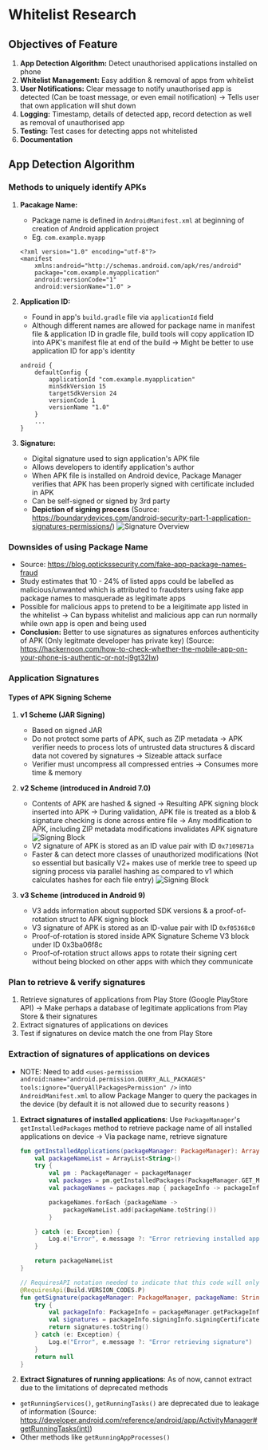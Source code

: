 # Whitelist Research

## Objectives of Feature

1. **App Detection Algorithm:** Detect unauthorised applications installed on phone
1. **Whitelist Management:** Easy addition & removal of apps from whitelist
1. **User Notifications:** Clear message to notify unauthorised app is detected (Can be toast message, or even email notification) &rarr; Tells user that own application will shut down
1. **Logging:** Timestamp, details of detected app, record detection as well as removal of unauthorised app
1. **Testing:** Test cases for detecting apps not whitelisted
1. **Documentation**

## App Detection Algorithm

### Methods to uniquely identify APKs
1. **Pacakage Name:**
    - Package name is defined in `AndroidManifest.xml` at beginning of creation of Android application project
    - Eg. `com.example.myapp`
    ```
    <?xml version="1.0" encoding="utf-8"?> 
    <manifest
        xmlns:android="http://schemas.android.com/apk/res/android"
        package="com.example.myapplication"
        android:versionCode="1"
        android:versionName="1.0" >
    ```

1. **Application ID:**
    - Found in app's `build.gradle` file via `applicationId` field
    - Although different names are allowed for package name in manifest file & application ID in gradle file, build tools will copy application ID into APK's manifest file at end of the build &rarr; Might be better to use application ID for app's identity
    ```
    android { 
        defaultConfig { 
            applicationId "com.example.myapplication"
            minSdkVersion 15
            targetSdkVersion 24
            versionCode 1
            versionName "1.0"
        } 
        ... 
    }
    ```
1. **Signature:**
    - Digital signature used to sign application's APK file
    - Allows developers to identify application's author
    - When APK file is installed on Android device, Package Manager verifies that APK has been properly signed with certificate included in APK
    - Can be self-signed or signed by 3rd party
    - **Depiction of signing process** (Source: https://boundarydevices.com/android-security-part-1-application-signatures-permissions/)
      ![Signature Overview](/images/01_signature_overview.png)

### Downsides of using Package Name
- Source: https://blog.optickssecurity.com/fake-app-package-names-fraud
- Study estimates that 10 - 24% of listed apps could be labelled as malicious/unwanted which is attributed to fraudsters using fake app package names to masquerade as legitimate apps
- Possible for malicious apps to pretend to be a leigitimate app listed in the whitelist &rarr; Can bypass whitelist and malicious app can run normally while own app is open and being used
- **Conclusion:** Better to use signatures as signatures enforces authenticity of APK (Only legitmate developer has private key) (Source: https://hackernoon.com/how-to-check-whether-the-mobile-app-on-your-phone-is-authentic-or-not-j9gt32lw)


### Application Signatures
#### Types of APK Signing Scheme
1. **v1 Scheme (JAR Signing)**
    - Based on signed JAR
    - Do not protect some parts of APK, such as ZIP metadata &rarr; APK verifier needs to process lots of untrusted data structures & discard data not covered by signatures &rarr; Sizeable attack surface
    - Verifier must uncompress all compressed entries &rarr; Consumes more time & memory
1. **v2 Scheme (introduced in Android 7.0)**
    - Contents of APK are hashed & signed &rarr; Resulting APK signing block inserted into APK &rarr; During validation, APK file is treated as a blob & signature checking is done across entire file &rarr; Any modification to APK, including ZIP metadata modifications invalidates APK signature
      ![Signing Block](/images/02_signature_v2.png)
    - V2 signature of APK is stored as an ID value pair with ID `0x7109871a`
    - Faster & can detect more classes of unauthorized modifications (Not so essential but basically V2+ makes use of merkle tree to speed up signing process via parallel hashing as compared to v1 which calculates hashes for each file entry)
      ![Signing Block](/images/03_apk_integrity_protection.png)

1. **v3 Scheme (introduced in Android 9)**
    - V3 adds information about supported SDK versions & a proof-of-rotation struct to APK signing block
    - V3 signature of APK is stored as an ID-value pair with ID `0xf05368c0`
    - Proof-of-rotation is stored inside APK Signature Scheme V3 block under ID 0x3ba06f8c
    - Proof-of-rotation struct allows apps to rotate their signing cert without being blocked on other apps with which they communicate

### Plan to retrieve & verify signatures
1. Retrieve signatures of applications from Play Store (Google PlayStore API) &rarr; Make perhaps a database of legitimate applications from Play Store & their signatures
1. Extract signatures of applications on devices
1. Test if signatures on device match the one from Play Store

### Extraction of signatures of applications on devices
- NOTE: Need to add `<uses-permission android:name="android.permission.QUERY_ALL_PACKAGES"
  tools:ignore="QueryAllPackagesPermission" />` into `AndroidManifest.xml` to allow Package Manger to query the packages in the device (by default it is not allowed due to security reasons )
1. **Extract signatures of installed applications**: Use `PackageManager`'s `getInstalledPackages` method to retrieve package name of all installed applications on device &rarr; Via package name, retrieve signature
    ```kotlin
    fun getInstalledApplications(packageManager: PackageManager): ArrayList<String> {
        val packageNameList = ArrayList<String>()
        try {
            val pm : PackageManager = packageManager
            val packages = pm.getInstalledPackages(PackageManager.GET_META_DATA)
            val packageNames = packages.map { packageInfo -> packageInfo.packageName }

            packageNames.forEach {packageName ->
                packageNameList.add(packageName.toString())
            }

        } catch (e: Exception) {
            Log.e("Error", e.message ?: "Error retrieving installed applications")
        }

        return packageNameList
    }

    // RequiresAPI notation needed to indicate that this code will only execute if Android version >= Pie aka. 9
    @RequiresApi(Build.VERSION_CODES.P)
    fun getSignature(packageManager: PackageManager, packageName: String): String? {
        try {
            val packageInfo: PackageInfo = packageManager.getPackageInfo(packageName, PackageManager.GET_SIGNING_CERTIFICATES)
            val signatures = packageInfo.signingInfo.signingCertificateHistory
            return signatures.toString()
        } catch (e: Exception) {
            Log.e("Error", e.message ?: "Error retrieving signature")
        }
        return null
    }
    ```

1. **Extract Signatures of running applications**: As of now, cannot extract due to the limitations of deprecated methods
- `getRunningServices()`, `getRunningTasks()` are deprecated due to leakage of information (Source: https://developer.android.com/reference/android/app/ActivityManager#getRunningTasks(int))
- Other methods like `getRunningAppProcesses()`